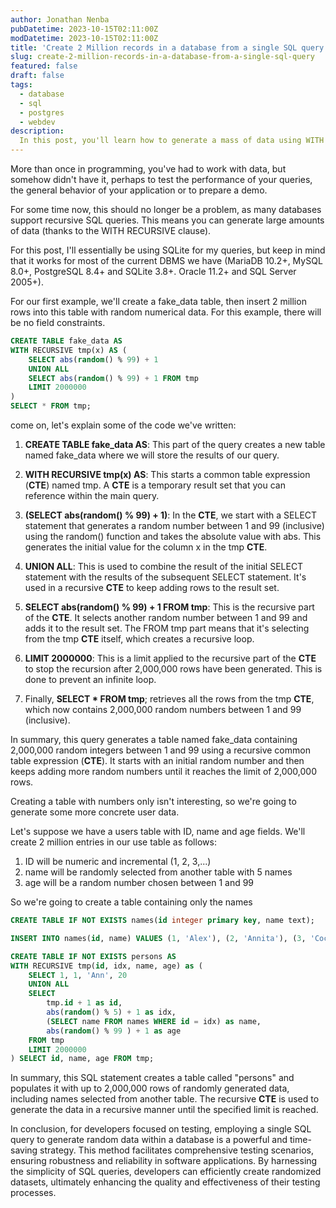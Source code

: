 ```yaml
---
author: Jonathan Nenba
pubDatetime: 2023-10-15T02:11:00Z
modDatetime: 2023-10-15T02:11:00Z
title: 'Create 2 Million records in a database from a single SQL query'
slug: create-2-million-records-in-a-database-from-a-single-sql-query
featured: false
draft: false
tags:
  - database
  - sql
  - postgres
  - webdev
description:
  In this post, you'll learn how to generate a mass of data using WITH RECURSIVE clause.
---
```


More than once in programming, you've had to work with data, but somehow didn't have it, perhaps to test the performance of your queries, the general behavior of your application or to prepare a demo.

For some time now, this should no longer be a problem, as many databases support recursive SQL queries. This means you can generate large amounts of data (thanks to the WITH RECURSIVE clause).

For this post, I'll essentially be using SQLite for my queries, but keep in mind that it works for most of the current DBMS we have (MariaDB 10.2+, MySQL 8.0+, PostgreSQL 8.4+ and SQLite 3.8+. Oracle 11.2+ and SQL Server 2005+).

For our first example, we'll create a fake_data table, then insert 2 million rows into this table with random numerical data. For this example, there will be no field constraints.

```sql
CREATE TABLE fake_data AS
WITH RECURSIVE tmp(x) AS (
    SELECT abs(random() % 99) + 1
    UNION ALL
    SELECT abs(random() % 99) + 1 FROM tmp
    LIMIT 2000000
)
SELECT * FROM tmp;
```

come on, let's explain some of the code we've written:

1. **CREATE TABLE fake_data AS**: This part of the query creates a new table named fake_data where we will store the results of our query.

2. **WITH RECURSIVE tmp(x) AS**: This starts a common table expression (**CTE**) named tmp. A **CTE** is a temporary result set that you can reference within the main query.

3. **(SELECT abs(random() % 99) + 1)**: In the **CTE**, we start with a SELECT statement that generates a random number between 1 and 99 (inclusive) using the random() function and takes the absolute value with abs. This generates the initial value for the column x in the tmp **CTE**.

4. **UNION ALL**: This is used to combine the result of the initial SELECT statement with the results of the subsequent SELECT statement. It's used in a recursive **CTE** to keep adding rows to the result set.

5. **SELECT abs(random() % 99) + 1 FROM tmp**: This is the recursive part of the **CTE**. It selects another random number between 1 and 99 and adds it to the result set. The FROM tmp part means that it's selecting from the tmp **CTE** itself, which creates a recursive loop.

6. **LIMIT 2000000**: This is a limit applied to the recursive part of the **CTE** to stop the recursion after 2,000,000 rows have been generated. This is done to prevent an infinite loop.

7. Finally, **SELECT * FROM tmp**; retrieves all the rows from the tmp **CTE**, which now contains 2,000,000 random numbers between 1 and 99 (inclusive).

In summary, this query generates a table named fake_data containing 2,000,000 random integers between 1 and 99 using a recursive common table expression (**CTE**). It starts with an initial random number and then keeps adding more random numbers until it reaches the limit of 2,000,000 rows.

Creating a table with numbers only isn't interesting, so we're going to generate some more concrete user data.

Let's suppose we have a users table with ID, name and age fields. We'll create 2 million entries in our use table as follows:

1. ID will be numeric and incremental (1, 2, 3,...)
2. name will be randomly selected from another table with 5 names
3. age will be a random number chosen between 1 and 99

So we're going to create a table containing only the names

```sql
CREATE TABLE IF NOT EXISTS names(id integer primary key, name text);

INSERT INTO names(id, name) VALUES (1, 'Alex'), (2, 'Annita'), (3, 'Coco'), (4, 'Sundar'),(5, 'Zuck');
```

```sql
CREATE TABLE IF NOT EXISTS persons AS
WITH RECURSIVE tmp(id, idx, name, age) as (
	SELECT 1, 1, 'Ann', 20
	UNION ALL
	SELECT
		tmp.id + 1 as id,
		abs(random() % 5) + 1 as idx,
		(SELECT name FROM names WHERE id = idx) as name,
		abs(random() % 99 ) + 1 as age
	FROM tmp
	LIMIT 2000000 
) SELECT id, name, age FROM tmp;
```

In summary, this SQL statement creates a table called "persons" and populates it with up to 2,000,000 rows of randomly generated data, including names selected from another table. The recursive **CTE** is used to generate the data in a recursive manner until the specified limit is reached.

In conclusion, for developers focused on testing, employing a single SQL query to generate random data within a database is a powerful and time-saving strategy. This method facilitates comprehensive testing scenarios, ensuring robustness and reliability in software applications. By harnessing the simplicity of SQL queries, developers can efficiently create randomized datasets, ultimately enhancing the quality and effectiveness of their testing processes.
